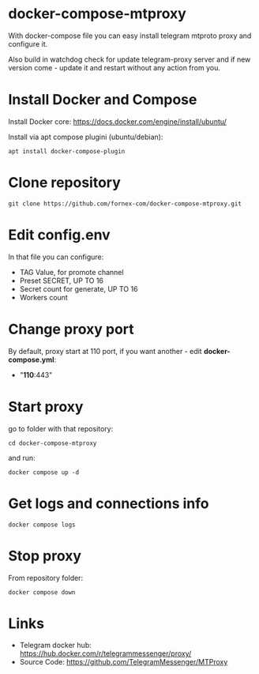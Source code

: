 # docker-compose-mtproxy
With docker-compose file you can easy install telegram mtproto proxy and configure it. 

Also build in watchdog check for update telegram-proxy server and if new version come - update it and restart without any action from you.

# Install Docker and Compose

Install Docker core: https://docs.docker.com/engine/install/ubuntu/

Install via apt compose plugini (ubuntu/debian):
```
apt install docker-compose-plugin
```


# Clone repository
`git clone https://github.com/fornex-com/docker-compose-mtproxy.git`

# Edit config.env
In that file you can configure:
- TAG Value, for promote channel
- Preset SECRET, UP TO 16
- Secret count for generate, UP TO 16
- Workers count

# Change proxy port
By default, proxy start at 110 port, if you want another - edit **docker-compose.yml**:
- "**110**:443" 

# Start proxy
go to folder with that repository:

`cd docker-compose-mtproxy`

and run:

`docker compose up -d`

# Get logs and connections info
`docker compose logs`


# Stop proxy
From repository folder:

`docker compose down`


# Links
+ Telegram docker hub: https://hub.docker.com/r/telegrammessenger/proxy/
+ Source Code: https://github.com/TelegramMessenger/MTProxy
